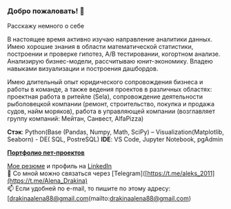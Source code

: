 ### Добро пожаловать! 👋
Расскажу немного о себе

В настоящее время  активно изучаю направление аналитики данных. Имею хорошие знания в области математической статистики, построении и проверке гипотез, А/В тестировании, когортном анализе. Анализирую бизнес-модели, рассчитываю юнит-экономику. Владею навыками визуализации и построения дашбордов. 

Имею длительный опыт юридического сопровождения бизнеса и работы в команде, а также ведения проектов в различных областях: проектная работа в ритейле (Sela), сопровождение деятельности рыболовецкой компании (ремонт, строительство, покупка и продажа судов, найм моряков), работа в управляющей компании (возглавляет группу компаний: Мейтан, Санвест, AlfaPizza)

**Стэк**:  Python(Base (Pandas, Numpy, Math, SciPy) –  Visualization(Matplotlib, Seaborn) - DE( SQL, PostreSQL) 
**IDE**: VS Code, Jupyter Notebook, pgAdmin  

[**Портфолио пет-проектов**]()

 [Мое резюме]() и профиль на [LinkedIn](www.linkedin.com/in/Drakina-Alena)  
📩 Со мной можно связаться через [Telegram]([https://t.me/aleks_2011](https://t.me/Alena_Drakina)  
📫 Если удобней по e-mail, то пишите по этому адресу:[drakinaalena88@gmail.com(mailto:drakinaalena88@gmail.com)  
